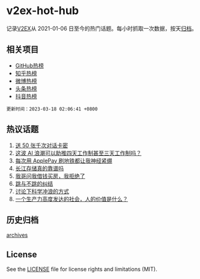 # v2ex-hot-hub

 记录[V2EX](https://www.v2ex.com/)从 2021-01-06 日至今的热门话题。每小时抓取一次数据，按天[归档](archives)。
 
 ## 相关项目

- [GitHub热榜](https://github.com/it985/github-hot-hub)
- [知乎热榜](https://github.com/it985/zhihu-hot-hub)
- [微博热榜](https://github.com/it985/weibo-hot-hub)
- [头条热榜](https://github.com/it985/toutiao-hot-hub)
- [抖音热榜](https://github.com/it985/douyin-hot-hub)


 `更新时间：2023-03-18 02:06:41 +0800`

## 热议话题

1. [送 50 张千次对话卡密](https://www.v2ex.com/t/924713)
1. [这波 AI 浪潮可以助推四天工作制甚至三天工作制吗？](https://www.v2ex.com/t/924810)
1. [每次用 ApplePay 刷地铁都让我神经紧绷](https://www.v2ex.com/t/924739)
1. [长江存储真的靠谱吗](https://www.v2ex.com/t/924773)
1. [我哥问我借钱买房，我拒绝了](https://www.v2ex.com/t/924735)
1. [跳与不跳的纠结](https://www.v2ex.com/t/924777)
1. [讨论下科学冲浪的方式](https://www.v2ex.com/t/924791)
1. [一个生产力高度发达的社会，人的价值是什么？](https://www.v2ex.com/t/924892)

## 历史归档

[archives](archives)

## License

See the [LICENSE](LICENSE) file for license rights and limitations (MIT).

